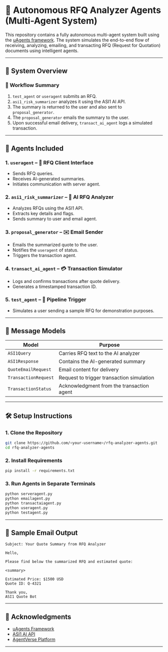 
# 🤖 Autonomous RFQ Analyzer Agents (Multi-Agent System)

This repository contains a fully autonomous multi-agent system built using the [uAgents framework](https://github.com/fetchai/uAgents). The system simulates the end-to-end flow of receiving, analyzing, emailing, and transacting RFQ (Request for Quotation) documents using intelligent agents.

---

## 🧠 System Overview

### 🔄 Workflow Summary

1. `test_agent` or `useragent` submits an RFQ.
2. `asi1_risk_summarizer` analyzes it using the ASI1 AI API.
3. The summary is returned to the user and also sent to `proposal_generator`.
4. The `proposal_generator` emails the summary to the user.
5. Upon successful email delivery, `transact_ai_agent` logs a simulated transaction.

---

## 📂 Agents Included

### 1. `useragent` – 💬 RFQ Client Interface
- Sends RFQ queries.
- Receives AI-generated summaries.
- Initiates communication with server agent.

### 2. `asi1_risk_summarizer` – 🧠 AI RFQ Analyzer
- Analyzes RFQs using the ASI1 API.
- Extracts key details and flags.
- Sends summary to user and email agent.

### 3. `proposal_generator` – ✉️ Email Sender
- Emails the summarized quote to the user.
- Notifies the `useragent` of status.
- Triggers the transaction agent.

### 4. `transact_ai_agent` – 💳 Transaction Simulator
- Logs and confirms transactions after quote delivery.
- Generates a timestamped transaction ID.

### 5. `test_agent` – 🧪 Pipeline Trigger
- Simulates a user sending a sample RFQ for demonstration purposes.

---

## 🧩 Message Models

| Model               | Purpose                                               |
|--------------------|-------------------------------------------------------|
| `ASI1Query`         | Carries RFQ text to the AI analyzer                   |
| `ASI1Response`      | Contains the AI-generated summary                     |
| `QuoteEmailRequest` | Email content for delivery                            |
| `TransactionRequest`| Request to trigger transaction simulation             |
| `TransactionStatus` | Acknowledgment from the transaction agent             |

---

## 🛠️ Setup Instructions

### 1. Clone the Repository
```bash
git clone https://github.com/<your-username>/rfq-analyzer-agents.git
cd rfq-analyzer-agents
```

### 2. Install Requirements
```bash
pip install -r requirements.txt
```

### 3. Run Agents in Separate Terminals
```bash
python serveragent.py
python emailagent.py
python transactaiagent.py
python useragent.py 
python testagent.py
```

---

## 📧 Sample Email Output
```
Subject: Your Quote Summary from RFQ Analyzer

Hello,

Please find below the summarized RFQ and estimated quote:

<summary>

Estimated Price: $1500 USD
Quote ID: Q-4321

Thank you,
ASI1 Quote Bot
```

---

## 🙏 Acknowledgments

- [uAgents Framework](https://github.com/fetchai/uAgents)
- [ASI1 AI API](https://asi1.ai)
- [AgentVerse Platform](https://agentverse.ai)

---
